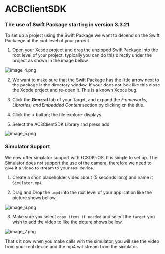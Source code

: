 # ACBClientSDK

### The use of Swift Package starting in version 3.3.21
To set up a project using the Swift Package we want to depend on the Swift Packaege at the root level of your project. 

1.   Open your Xcode project and drag the unzipped Swift Package into the root level of your project, typically you can do this directly under the project as shown in the image bellow

![image_4.png](./image_4.png)

2.   We want to make sure that the Swift Package has the little arrow next to the package in the directory window. If your does not look like this close the Xcode project and re-open it. This is a known Xcode bug.

2.   Click the **General** tab of your Target, and expand the _Frameworks, Libraries, and Embedded Content_ section by clicking on the title.

3.   Click the **+** button; the file explorer displays.

4.   Select the ACBClientSDK Library and press add

![image_5.png](./image_5.png)


### Simulator Support
We now offer simulator support with FCSDK-iOS. It is simple to set up. The Simulator does not support the use of the camera, therefore we need to give it a video to stream to your real device.

1. Create a short placeholder video about (5 seconds long) and name it `Simulator.mp4`.

2. Drag and Drop the `.mp4` into the root level of your application like the picture shows bellow.

![image_6.png](./image_6.png)

3. Make sure you select `copy items if needed` and select the `target` you wish to add the video to like the picture shows bellow.

![image_7.png](./image_7.png)

That's it now when you make calls with the simulator, you will see the video from your real device and the mp4 will stream from the simulator. 
